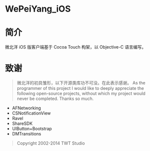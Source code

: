 WePeiYang_iOS
=============
# 简介

微北洋 iOS 版客户端基于 Cocoa Touch 构架，以 Objective-C 语言编写。

# 致谢

> 微北洋的初具雏形，以下开源类库功不可没。在此表示感谢。
> As the programmer of this project I would like to deeply appreciate the following open-source projects, without which my project would never be completed. Thanks so much.

* AFNetworking
* CSNotificationView
* Ravel
* ShareSDK
* UIButton+Bootstrap
* DMTransitions

> Copyright 2002-2014 TWT Studio
